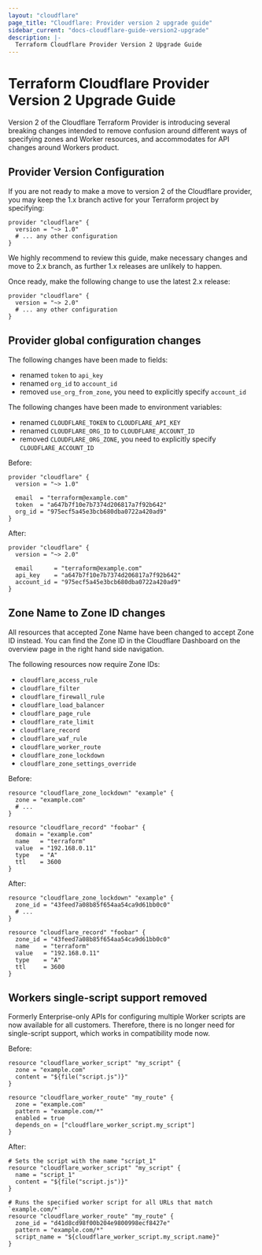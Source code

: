 ```yaml
---
layout: "cloudflare"
page_title: "Cloudflare: Provider version 2 upgrade guide"
sidebar_current: "docs-cloudflare-guide-version2-upgrade"
description: |-
  Terraform Cloudflare Provider Version 2 Upgrade Guide
---
```


# Terraform Cloudflare Provider Version 2 Upgrade Guide

Version 2 of the Cloudflare Terraform Provider is introducing several breaking changes intended to remove confusion
around different ways of specifying zones and Worker resources, and accommodates for API changes around Workers product.

## Provider Version Configuration

If you are not ready to make a move to version 2 of the Cloudflare provider, you may keep the 1.x branch active for
your Terraform project by specifying:

```hcl
provider "cloudflare" {
  version = "~> 1.0"
  # ... any other configuration
}
```

We highly recommend to review this guide, make necessary changes and move to 2.x branch, as further 1.x releases are
unlikely to happen.

Once ready, make the following change to use the latest 2.x release:

```hcl
provider "cloudflare" {
  version = "~> 2.0"
  # ... any other configuration
}
```

## Provider global configuration changes

The following changes have been made to fields:

- renamed `token` to `api_key`
- renamed `org_id` to `account_id`
- removed `use_org_from_zone`, you need to explicitly specify `account_id`

The following changes have been made to environment variables:

- renamed `CLOUDFLARE_TOKEN` to `CLOUDFLARE_API_KEY`
- renamed `CLOUDFLARE_ORG_ID` to `CLOUDFLARE_ACCOUNT_ID`
- removed `CLOUDFLARE_ORG_ZONE`, you need to explicitly specify `CLOUDFLARE_ACCOUNT_ID`

Before:

```hcl
provider "cloudflare" {
  version = "~> 1.0"

  email  = "terraform@example.com"
  token  = "a647b7f10e7b7374d206817a7f92b642"
  org_id = "975ecf5a45e3bcb680dba0722a420ad9"
}
```

After:

```hcl
provider "cloudflare" {
  version = "~> 2.0"

  email      = "terraform@example.com"
  api_key    = "a647b7f10e7b7374d206817a7f92b642"
  account_id = "975ecf5a45e3bcb680dba0722a420ad9"
}
```

## Zone Name to Zone ID changes

All resources that accepted Zone Name have been changed to accept Zone ID instead. You can find the Zone ID in the Cloudflare Dashboard on the overview page in the right hand side navigation.

The following resources now require Zone IDs:

- `cloudflare_access_rule`
- `cloudflare_filter`
- `cloudflare_firewall_rule`
- `cloudflare_load_balancer`
- `cloudflare_page_rule`
- `cloudflare_rate_limit`
- `cloudflare_record`
- `cloudflare_waf_rule`
- `cloudflare_worker_route`
- `cloudflare_zone_lockdown`
- `cloudflare_zone_settings_override`

Before:

```hcl
resource "cloudflare_zone_lockdown" "example" {
  zone = "example.com"
  # ...
}

resource "cloudflare_record" "foobar" {
  domain = "example.com"
  name   = "terraform"
  value  = "192.168.0.11"
  type   = "A"
  ttl    = 3600
}
```

After:

```hcl
resource "cloudflare_zone_lockdown" "example" {
  zone_id = "43feed7a08b85f654aa54ca9d61bb0c0"
  # ...
}

resource "cloudflare_record" "foobar" {
  zone_id = "43feed7a08b85f654aa54ca9d61bb0c0"
  name    = "terraform"
  value   = "192.168.0.11"
  type    = "A"
  ttl     = 3600
}
```

## Workers single-script support removed

Formerly Enterprise-only APIs for configuring multiple Worker scripts are now available for all customers. Therefore,
there is no longer need for single-script support, which works in compatibility mode now.

Before:

```hcl
resource "cloudflare_worker_script" "my_script" {
  zone = "example.com"
  content = "${file("script.js")}"
}

resource "cloudflare_worker_route" "my_route" {
  zone = "example.com"
  pattern = "example.com/*"
  enabled = true
  depends_on = ["cloudflare_worker_script.my_script"]
}
```

After:

```hcl
# Sets the script with the name "script_1"
resource "cloudflare_worker_script" "my_script" {
  name = "script_1"
  content = "${file("script.js")}"
}

# Runs the specified worker script for all URLs that match `example.com/*`
resource "cloudflare_worker_route" "my_route" {
  zone_id = "d41d8cd98f00b204e9800998ecf8427e"
  pattern = "example.com/*"
  script_name = "${cloudflare_worker_script.my_script.name}"
}
```
